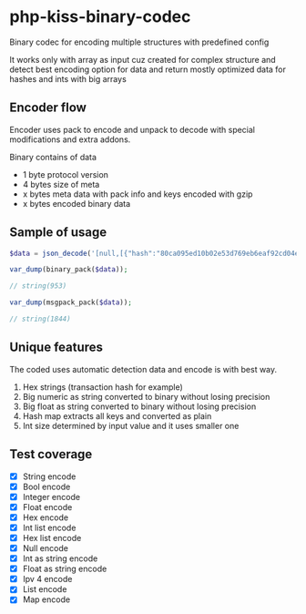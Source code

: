 # php-kiss-binary-codec

Binary codec for encoding multiple structures with predefined config

It works only with array as input cuz created for complex structure and detect best encoding option for data and return mostly optimized data for hashes and ints with big arrays

## Encoder flow

Encoder uses pack to encode and unpack to decode with special modifications and extra addons.

Binary contains of data

- 1 byte protocol version
- 4 bytes size of meta
- x bytes meta data with pack info and keys encoded with gzip
- x bytes encoded binary data

## Sample of usage

```php
$data = json_decode('[null,[{"hash":"80ca095ed10b02e53d769eb6eaf92cd04e9e0759e5be4a8477b42911ba49c78f","strippedsize":215,"size":215,"weight":860,"height":1,"version":1,"versionHex":"00000001","merkleroot":"fa3906a4219078364372d0e2715f93e822edd0b47ce146c71ba7ba57179b50f6","tx":["fa3906a4219078364372d0e2715f93e822edd0b47ce146c71ba7ba57179b50f6"],"time":1318055359,"mediantime":1318055359,"nonce":272255,"bits":"1e0ffff0","difficulty":"0.000244140625","chainwork":"0000000000000000000000000000000000000000000000000000000000200020","nTx":1,"previousblockhash":"12a765e31ffd4059bada1e25190f6e98c99d9714d334efa41a195a7e7e04bfe2","nextblockhash":"13957807cdd1d02f993909fa59510e318763f99a506c4c426e3b254af09f40d7"},{"hash":"a4ad8c78654e76a729c12dd10522a40ba7077167bbf5b28fc9c71d25fcd67226","strippedsize":215,"size":215,"weight":860,"height":20,"version":1,"versionHex":"00000001","merkleroot":"732300fac0d661a2bf01ef2f521460cc26eeb608939c196ab34221f6533d60f7","tx":["732300fac0d661a2bf01ef2f521460cc26eeb608939c196ab34221f6533d60f7"],"time":1318474885,"mediantime":1318474854,"nonce":1164,"bits":"1e0ffff0","difficulty":"0.000244140625","chainwork":"0000000000000000000000000000000000000000000000000000000001500150","nTx":1,"previousblockhash":"6ea63d7aa791c13042b72c6855f089ef78ed45c3b8dc3263fc0e8cb8b3070f05","nextblockhash":"31ed087d6effc647d37b6e04f7e7da9e04b270d95262b21c8275aa10fc0c7104"},{"hash":"537ad94bc3b5927e32cdb6bc2d59adf54a010901e45f1602738a709d4d67f53b","strippedsize":215,"size":215,"weight":860,"height":3422,"version":1,"versionHex":"00000001","merkleroot":"003632bba01886ab81df69d734665ec00562f6363e82286c4ace45d700d86f8e","tx":["003632bba01886ab81df69d734665ec00562f6363e82286c4ace45d700d86f8e"],"time":1318483933,"mediantime":1318483922,"nonce":1246,"bits":"1e0fffff","difficulty":"0.0002441371325370145","chainwork":"00000000000000000000000000000000000000000000000000000000d5f0837f","nTx":1,"previousblockhash":"4e2695a5d2d0c05ba6c264a51cea731cd61567b66e54cb0450f05b169fc27ea5","nextblockhash":"2707f4d6ca57db167afb88b98e97f8956d4c34cc9c6cc5155ad1e48330278241"}]]', true);

var_dump(binary_pack($data));

// string(953)

var_dump(msgpack_pack($data));

// string(1844)
```

## Unique features

The coded uses automatic detection data and encode is with best way.

1. Hex strings (transaction hash for example)
2. Big numeric as string converted to binary without losing precision
3. Big float as string converted to binary without losing precision
4. Hash map extracts all keys and converted as plain
5. Int size determined by input value and it uses smaller one

## Test coverage

- [x] String encode
- [x] Bool encode
- [x] Integer encode
- [x] Float encode
- [x] Hex encode
- [x] Int list encode
- [x] Hex list encode
- [x] Null encode
- [x] Int as string encode
- [x] Float as string encode
- [x] Ipv 4 encode
- [x] List encode
- [x] Map encode